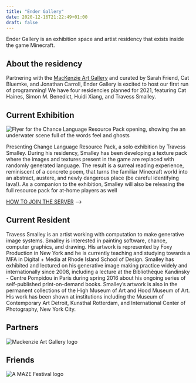 ```yaml
---
title: "Ender Gallery"
date: 2020-12-16T21:22:49+01:00
draft: false
---
```


Ender Gallery is an exhibition space and artist residency that exists inside the game Minecraft. 

## About the residency

Partnering with the [MacKenzie Art Gallery](https://mackenzie.art/) and curated by Sarah Friend, Cat Bluemke, and Jonathan Carroll, Ender Gallery is excited to host our first run of programming! We have four residencies planned for 2021, featuring Cat Haines, Simon M. Benedict, Huidi Xiang, and Travess Smalley.

## Current Exhibition

<img src="/travess_smalley_flyer.jpg" alt="Flyer for the Chance Language Resource Pack opening, showing the an underwater scene full of the words feel and ghosts" class="full">

Presenting Change Language Resource Pack, a solo exhibition by Travess Smalley. During his residency, Smalley has been developing a texture pack where the images and textures present in the game are replaced with randomly generated language. The result is a surreal reading experience, reminiscent of a concrete poem, that turns the familiar Minecraft world into an abstract, austere, and newly dangerous place (be careful identifying lava!). As a companion to the exhibition, Smalley will also be releasing the full resource pack for at-home players as well

[HOW TO JOIN THE SERVER](https://ender.gallery/howtojoin) -->

## Current Resident

Travess Smalley is an artist working with computation to make generative image systems. Smalley is interested in painting software, chance, computer graphics,  and drawing. His artwork is represented by Foxy Production in New York and he is currently teaching and studying towards a MFA in Digital + Media at Rhode Island School of Design. Smalley has exhibited and lectured on his generative image making practice widely and internationally since 2008, including a lecture at the Bibliothèque Kandinsky - Centre Pompidou in Paris during spring 2016 about his ongoing series of self-published print-on-demand books. Smalley’s artwork is also in the permanent collections of the High Museum of Art and Hood Museum of Art. His work has been shown at institutions including the Museum of Contemporary Art Detroit, Kunsthal Rotterdam, and International Center of Photography, New York City.

## Partners

<img src="/MAG_Logo.png" alt="Mackenzie Art Gallery logo" class="partner">

## Friends

<img src="/invert_AMAZE.png" alt="A MAZE Festival logo" class="friend">
